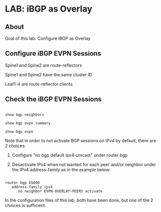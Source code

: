 # LAB: iBGP as Overlay

## About

Goal of this lab: Configure iBGP as Overlay

## Configure iBGP EVPN Sessions

Spine1 and Spine2 are route-reflectors

Spine1 and Spine2 have the same cluster ID

Leaf1-4 are route-reflector clients

## Check the iBGP EVPN Sessions

```cli

show bgp neighbors

show bgp evpn summary

show bgp evpn

```

Note that in order to not activate BGP sessions on IPv4 by default, there are 2 choices:

1. Configure "no bgp default ipv4-unicast" under router bgp

2. Desactivate IPv4 when not wanted for each peer and/or neighbor under the IPv4 address-family as in the example below:

```cli

router bgp 65000
   address-family ipv4
      no neighbor EVPN-OVERLAY-PEERS activate

```

In the configuration files of this lab, both have been done, but one of the 2 choices is sufficient.